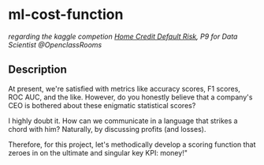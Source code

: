 # ml-cost-function

*regarding the kaggle competion [Home Credit Default Risk](https://www.kaggle.com/c/home-credit-default-risk), P9 for Data Scientist @OpenclassRooms*

## Description

At present, we're satisfied with metrics like accuracy scores, F1 scores, ROC AUC, and the like. However, do you honestly believe that a company's CEO is bothered about these enigmatic statistical scores? 

I highly doubt it. How can we communicate in a language that strikes a chord with him? Naturally, by discussing profits (and losses). 

Therefore, for this project, let's methodically develop a scoring function that zeroes in on the ultimate and singular key KPI: money!"
